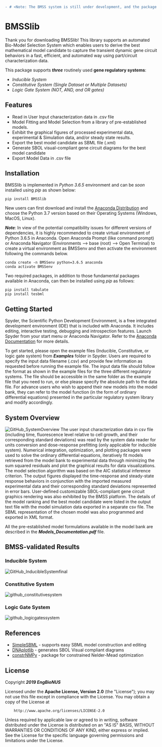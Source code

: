 ```diff
- # <Note: The BMSS system is still under development, and the package will be pip-installable after a while>
```

# BMSSlib

Thank you for downloading BMSSlib! This library supports an automated Bio-Model Selection System which enables users to derive the best mathematical model candidate to capture the transient dynamic gene circuit behaviors in a fast, efficient, and automated way using part/circuit characterization data.

This package supports __*three*__ routinely used __gene regulatory systems__:
 
- *Inducible System*
- *Constitutive System (Single Dataset or Multiple Datasets)*
- *Logic Gate System (NOT, AND, and OR gates)*

## Features

- Read in User Input characterization data in .csv file
- Model Fitting and Model Selection from a library of pre-established models.
- Exhibit the graphical figures of processed experimental data, experimental & Simulation data, and/or steady state results.    
- Export the best model candidate as SBML file (.xml)
- Generate SBOL visual-compliant gene circuit diagrams for the best model candidate 
- Export Model Data in .csv file

## Installation

BMSSlib is implemented in *Python 3.6.5* environment and can be *soon* installed using *pip* as shown below:  

```
pip install BMSSlib
```
New users can first download and install the [Anaconda Distribution] and choose the Python 3.7 version based on their Operating Systems (Windows, MacOS, Linux).  

__*Note*__: In view of the potential compatibility issues for different versions of dependencies, it is highly recommended to create virtual environment of Python 3.6.5 in Anaconda. Open Anaconda Prompt (like command prompt) or Anaconda Navigator (Environments --> base (root) --> Open Terminal) to create a virtual environment as BMSSenv and then activate the environment following the commands below.    
```
conda create -n BMSSenv python=3.6.5 anaconda
conda activate BMSSenv
```
Two required packages, in addition to those fundamental packages available in Anaconda, can then be installed using *pip* as follows:
```
pip install tabulate
pip install tesbml
```

## Getting Started
Spyder, the Scientific Python Development Environment, is a free integrated development environment (IDE) that is included with Anaconda. It includes editing, interactive testing, debugging and introspection features. Launch Spyder from your start menu or Anaconda Navigator. Refer to the [Anaconda Documentation] for more details.  

To get started, please open the example files (Inducible, Constitutive, or logic gate system) from __*Examples*__ folder in Spyder. Users are required to specify the input data filename (.csv) and provide few information as requested before running the example file. The input data file should follow the format as shown in the example files for the three different regulatory systems. The file should be accessible in the same folder as the example file that you need to run, or else please specify the absolute path to the data file. For advance users who wish to append their new models into the model bank, they can refer to the model function (in the form of ordinary differential equations) presented in the particular regulatory system library and modify accordingly. 

## System Overview
![GitHub_SystemOverview](https://user-images.githubusercontent.com/32381993/57119532-8dee2b80-6d9d-11e9-9126-3208d641b662.png)
The user input characterization data in csv file (including time, fluorescence level relative to cell growth, and their corresponding standard deviations) was read by the system data reader for units conversion and dose-response prefitting (only applicable for inducible system). Numerical integration, optimization, and plotting packages were used to solve the ordinary differential equations, iteratively fit models retrieved from the model bank to experimental data through minimizing the sum squared residuals and plot the graphical results for data visualizations. The model selection algorithm was based on the AIC statistical inference criterion. The output figures displayed the time-response and steady-state response behaviors in conjunction with the imported measured experimental data and their corresponding standard deviations represented in error bars. User-defined customizable SBOL-compliant gene circuit graphics rendering was also exhibited by the BMSS platform. The details of the model ranking and the best model candidate were listed in the output text file with the model simulation data exported in a separate csv file. The SBML representation of the chosen model was also programmed and exported in XML format.

All the pre-established model formulations available in the model bank are described in the __*Models_Documentation.pdf*__ file. 

## BMSS-validated Results
### Inducible System
![GitHub_InducibleSystemfinal](https://user-images.githubusercontent.com/32381993/57120134-be37c900-6da1-11e9-9493-38cc730a7cb4.png)

### Constitutive System
![github_constitutivesystem](https://user-images.githubusercontent.com/32381993/50503415-d9b45f80-0aa1-11e9-9692-99b0fffde1a4.png)

### Logic Gate System
![github_logicgatessystem](https://user-images.githubusercontent.com/32381993/50503680-a8d52a00-0aa3-11e9-9bab-680b900a6f4e.png)


## References
* [SimpleSBML]  - supports easy SBML model construction and editing
* [DNAplotlib]  - generates SBOL Visual compliant diagrams
* [constrNMPy]  - package for constrained Nelder-Mead optimization

## License

Copyright __*2019 EngBioNUS*__

Licensed under the __Apache License, Version 2.0__ (the "License"); you may not use this file except in compliance with the License.
You may obtain a copy of the License at
```
    http://www.apache.org/licenses/LICENSE-2.0
```
Unless required by applicable law or agreed to in writing, software distributed under the License is distributed on an "AS IS" BASIS,
WITHOUT WARRANTIES OR CONDITIONS OF ANY KIND, either express or implied. See the License for the specific language governing permissions and limitations under the License.

[//]: # (These are reference links used in the body of this note and get stripped out when the markdown processor does its job. There is no need to format nicely because it shouldn't be seen. Thanks SO - http://stackoverflow.com/questions/4823468/store-comments-in-markdown-syntax)


   [SimpleSBML]: <https://github.com/sys-bio/simplesbml>
   [DNAplotlib]: <https://github.com/VoigtLab/dnaplotlib>
   [constrNMPy]: <https://github.com/alexblaessle/constrNMPy>
   [Anaconda Distribution]: <https://www.anaconda.com/distribution/>
   [Anaconda Documentation]: <https://docs.anaconda.com/anaconda/user-guide/getting-started/>

